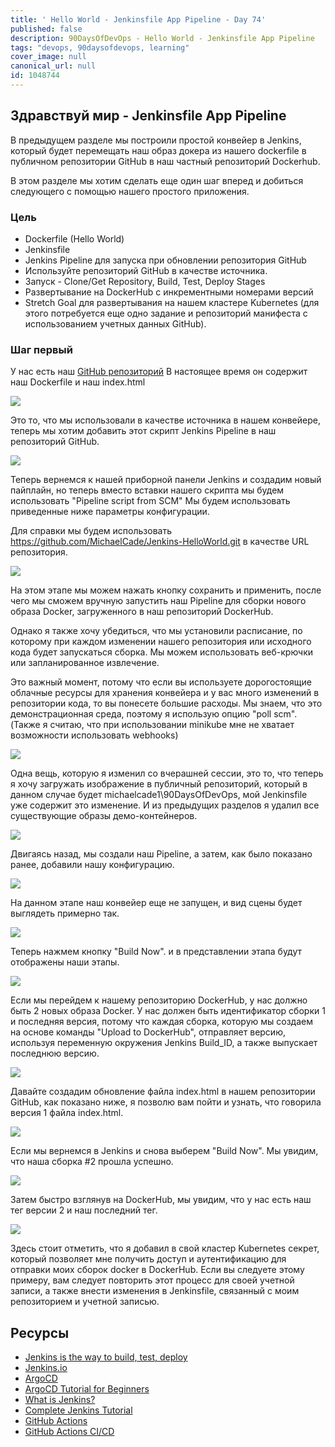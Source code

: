 ```yaml
---
title: ' Hello World - Jenkinsfile App Pipeline - Day 74'
published: false
description: 90DaysOfDevOps - Hello World - Jenkinsfile App Pipeline
tags: "devops, 90daysofdevops, learning"
cover_image: null
canonical_url: null
id: 1048744
---
```

## Здравствуй мир - Jenkinsfile App Pipeline

В предыдущем разделе мы построили простой конвейер в Jenkins, который будет перемещать наш образ докера из нашего dockerfile в публичном репозитории GitHub в наш частный репозиторий Dockerhub. 

В этом разделе мы хотим сделать еще один шаг вперед и добиться следующего с помощью нашего простого приложения. 

### Цель 

- Dockerfile (Hello World)
- Jenkinsfile 
- Jenkins Pipeline для запуска при обновлении репозитория GitHub 
- Используйте репозиторий GitHub в качестве источника. 
- Запуск - Clone/Get Repository, Build, Test, Deploy Stages
- Развертывание на DockerHub с инкрементными номерами версий
- Stretch Goal для развертывания на нашем кластере Kubernetes (для этого потребуется еще одно задание и репозиторий манифеста с использованием учетных данных GitHub).

### Шаг первый 

У нас есть наш [GitHub репозиторий](https://github.com/MichaelCade/Jenkins-HelloWorld) В настоящее время он содержит наш Dockerfile и наш index.html 

![](../images/Day74_CICD1.png?v1)

Это то, что мы использовали в качестве источника в нашем конвейере, теперь мы хотим добавить этот скрипт Jenkins Pipeline в наш репозиторий GitHub. 

![](../images/Day74_CICD2.png?v1)

Теперь вернемся к нашей приборной панели Jenkins и создадим новый пайплайн, но теперь вместо вставки нашего скрипта мы будем использовать "Pipeline script from SCM" Мы будем использовать приведенные ниже параметры конфигурации. 

Для справки мы будем использовать https://github.com/MichaelCade/Jenkins-HelloWorld.git в качестве URL репозитория.  

![](../images/Day74_CICD3.png?v1)

На этом этапе мы можем нажать кнопку сохранить и применить, после чего мы сможем вручную запустить наш Pipeline для сборки нового образа Docker, загруженного в наш репозиторий DockerHub. 

Однако я также хочу убедиться, что мы установили расписание, по которому при каждом изменении нашего репозитория или исходного кода будет запускаться сборка. Мы можем использовать веб-крючки или запланированное извлечение. 

Это важный момент, потому что если вы используете дорогостоящие облачные ресурсы для хранения конвейера и у вас много изменений в репозитории кода, то вы понесете большие расходы. Мы знаем, что это демонстрационная среда, поэтому я использую опцию "poll scm". (Также я считаю, что при использовании minikube мне не хватает возможности использовать webhooks)

![](../images/Day74_CICD4.png?v1)

Одна вещь, которую я изменил со вчерашней сессии, это то, что теперь я хочу загружать изображение в публичный репозиторий, который в данном случае будет michaelcade1\90DaysOfDevOps, мой Jenkinsfile уже содержит это изменение. И из предыдущих разделов я удалил все существующие образы демо-контейнеров. 

![](../images/Day74_CICD5.png?v1)

Двигаясь назад, мы создали наш Pipeline, а затем, как было показано ранее, добавили нашу конфигурацию. 

![](../images/Day74_CICD6.png?v1)

На данном этапе наш конвейер еще не запущен, и вид сцены будет выглядеть примерно так. 

![](../images/Day74_CICD7.png?v1)

Теперь нажмем кнопку "Build Now". и в представлении этапа будут отображены наши этапы. 

![](../images/Day74_CICD8.png?v1)

Если мы перейдем к нашему репозиторию DockerHub, у нас должно быть 2 новых образа Docker. У нас должен быть идентификатор сборки 1 и последняя версия, потому что каждая сборка, которую мы создаем на основе команды "Upload to DockerHub", отправляет версию, используя переменную окружения Jenkins Build_ID, а также выпускает последнюю версию. 

![](../images/Day74_CICD9.png?v1)

Давайте создадим обновление файла index.html в нашем репозитории GitHub, как показано ниже, я позволю вам пойти и узнать, что говорила версия 1 файла index.html. 

![](../images/Day74_CICD10.png?v1)

Если мы вернемся в Jenkins и снова выберем "Build Now". Мы увидим, что наша сборка #2 прошла успешно. 

![](../images/Day74_CICD11.png?v1)

Затем быстро взглянув на DockerHub, мы увидим, что у нас есть наш тег версии 2 и наш последний тег.  

![](../images/Day74_CICD12.png?v1)

Здесь стоит отметить, что я добавил в свой кластер Kubernetes секрет, который позволяет мне получить доступ и аутентификацию для отправки моих сборок docker в DockerHub. Если вы следуете этому примеру, вам следует повторить этот процесс для своей учетной записи, а также внести изменения в Jenkinsfile, связанный с моим репозиторием и учетной записью.
## Ресурсы

- [Jenkins is the way to build, test, deploy](https://youtu.be/_MXtbjwsz3A)
- [Jenkins.io](https://www.jenkins.io/)
- [ArgoCD](https://argo-cd.readthedocs.io/en/stable/)
- [ArgoCD Tutorial for Beginners](https://www.youtube.com/watch?v=MeU5_k9ssrs)
- [What is Jenkins?](https://www.youtube.com/watch?v=LFDrDnKPOTg)
- [Complete Jenkins Tutorial](https://www.youtube.com/watch?v=nCKxl7Q_20I&t=3s)
- [GitHub Actions](https://www.youtube.com/watch?v=R8_veQiYBjI)
- [GitHub Actions CI/CD](https://www.youtube.com/watch?v=mFFXuXjVgkU)
